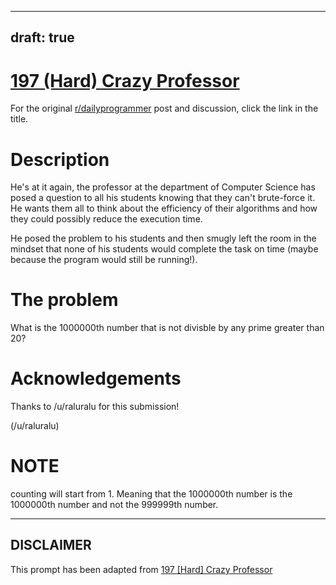 ---
draft: true
----

# [197 (Hard) Crazy Professor](https://www.reddit.com/r/dailyprogrammer/comments/2snhei/20150116_challenge_197_hard_crazy_professor/)

For the original [r/dailyprogrammer](https://www.reddit.com/r/dailyprogrammer/) post and discussion, click the link in the title.

# Description
He's at it again, the professor at the department of Computer Science has posed a question to all his students knowing that they can't brute-force it. He wants them all to think about the efficiency of their algorithms and how they could possibly reduce the execution time.

He posed the problem to his students and then smugly left the room in the mindset that none of his students would complete the task on time (maybe because the program would still be running!).

# The problem
What is the 1000000th number that is not divisble by any prime greater than 20?

# Acknowledgements
Thanks to /u/raluralu for this submission!

(/u/raluralu)
# NOTE
counting will start from 1. Meaning that the 1000000th number is the 1000000th number and not the 999999th number.


----
## **DISCLAIMER**
This prompt has been adapted from [197 [Hard] Crazy Professor](https://www.reddit.com/r/dailyprogrammer/comments/2snhei/20150116_challenge_197_hard_crazy_professor/
)
